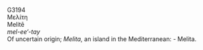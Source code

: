 <body>
  <p>G3194<br>  Μελίτη  <br> Melitē  <br><i>mel-ee‘-tay </i><br>Of uncertain origin; <i>Melita</i>, an island in the Mediterranean: - Melita.<br></p>
 </body>